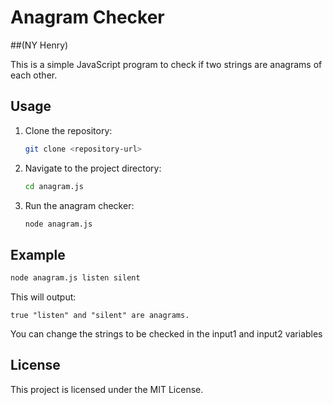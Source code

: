 # Anagram Checker

##(NY Henry)

This is a simple JavaScript program to check if two strings are anagrams of each other.

## Usage

1. Clone the repository:
   ```sh
   git clone <repository-url>
   ```
2. Navigate to the project directory:
   ```sh
   cd anagram.js
   ```
3. Run the anagram checker:
   ```sh
   node anagram.js
   ```

## Example

```sh
node anagram.js listen silent
```

This will output:

```
true "listen" and "silent" are anagrams.
```
You can change the strings to be checked in the input1 and input2 variables 

## License

This project is licensed under the MIT License.

